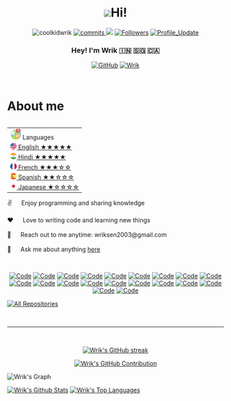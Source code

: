 <h1 align="center"> <img src="https://emojis.slackmojis.com/emojis/images/1531849430/4246/blob-sunglasses.gif?1531849430" width="36"/>Hi!</h1>

<!-- Github info -->
<p align="center"> 
    <img src="https://komarev.com/ghpvc/?username=coolkidwrik" alt="coolkidwrik"/>       
    <!--<a href="https://github.com/coolkidwrik?tab=repositories" target="_blank"><img src="https://badges.pufler.dev/repos/coolkidwrik" alt="Repos"/></a>--> 
    <!--<img src="https://badges.pufler.dev/years/coolkidwrik" alt="Active_Years"/>--> 
    <a href="https://github.com/coolkidwrik/coolkidwrik" target="_blank"><img src="https://badges.pufler.dev/commits/monthly/coolkidwrik" alt="commits"/>
    <a href="https://github.com/coolkidwrik/coolkidwrik/pulse" alt="Activity"><img src="https://img.shields.io/github/commit-activity/m/coolkidwrik/coolkidwrik" /></a>
    <a href="https://github.com/coolkidwrik?tab=followers"><img alt="Followers" src="https://img.shields.io/github/followers/coolkidwrik?color=4C1&logo=github"></a>
    <a href="https://github.com/coolkidwrik/coolkidwrik" target="_blank"><img alt="Profile_Update" src="https://img.shields.io/github/last-commit/coolkidwrik/coolkidwrik?label=Profile%20update&style=fflat-square"></a>
</p> 

<!-- Intro  -->
<h3 align="center">
        <b><a target="_blank">Hey! I'm Wrik 🇮🇳 🇸🇬 🇨🇦 </a></b>
</h3>

<!-- Socials  -->
<p align="center">
 <a href="https://github.com/coolkidwrik" target="_blank">
   <img alt="GitHub" src="https://img.shields.io/badge/-@coolkidwrik-181717?style=flat-square&logo=GitHub&logoColor=white"></a>
 <a href="https://www.linkedin.com/in/wrik-sen-2b7b30212/" target="_blank">
  <img src="https://img.shields.io/badge/LinkedIn-0077B5?style=for-the-badge&logo=linkedin&logoColor=white" alt="Wrik"/>
 </a>
</p>
<br />

<!-- About Section -->
 # About me
 
<p>
  <!-- put spoken languages here, align right -->
  <!--https://www.flaticon.com/packs/countrys-flags-->
    <table align="right">
    <tr><td><img src="https://github.com/coolkidwrik/coolkidwrik/blob/main/flags/languages.png" width="25"> Languages</a></td></tr>
    <tr><td><a href="README.md"><img src="https://github.com/coolkidwrik/coolkidwrik/blob/main/flags/united-states.png" height="15"> English ★★★★★</a></td></tr>
    <tr><td><a href="README_pt.md"><img src="https://github.com/coolkidwrik/coolkidwrik/blob/main/flags/india.png" height="15"> Hindi ★★★★★</a></td></tr>
    <tr><td><a href="README_pt.md"><img src="https://github.com/coolkidwrik/coolkidwrik/blob/main/flags/france.png" height="15"> French ★★★☆☆</a></td></tr>
    <tr><td><a href="README_pt.md"><img src="https://github.com/coolkidwrik/coolkidwrik/blob/main/flags/spain.png" height="15"> Spanish ★★☆☆☆</a></td></tr>
    <tr><td><a href="README_pt.md"><img src="https://github.com/coolkidwrik/coolkidwrik/blob/main/flags/japan.png" height="15"> Japanese ★☆☆☆☆</a></td></tr>
</table>
 ✌️ &emsp; Enjoy programming and sharing knowledge <br/><br/>
 ❤️ &emsp; Love to writing code and learning new things <br/><br/>
 📧 &emsp; Reach out to me anytime: wriksen2003@gmail.com <br/><br/>
 💬 &emsp; Ask me about anything <a href = "https://github.com/coolkidwrik/coolkidwrik/issues">here</a>

</p>

<br />

<!-- Tech Stack -->
<p align="center">
<!--     <a href="https://github.com/coolkidwrik?tab=repositories" target="_blank"><img alt="Code" src="https://img.shields.io/badge/-code-000000?style=flat-square&logo=Plex&logoColor=white"></a>
    <a href="https://github.com/coolkidwrik?tab=repositories&language=python" target="_blank"><img alt="Python" src="https://img.shields.io/badge/Python-FFD43B?style=flat-square&logo=python&logoColor=darkgreen"></a>
    <a href="https://github.com/coolkidwrik?tab=repositories&language=Jupyter Notebook" target="_blank"><img alt="Jupyter" src="https://img.shields.io/badge/Jupyter-F37626.svg?&style=flat-square&logo=Jupyter&logoColor=white"></a>
    <a href="https://github.com/coolkidwrik?tab=repositories&language=r" target="_blank"><img alt="R" src="https://img.shields.io/badge/-R-276DC3?style=flat-square&logo=R&logoColor=white"></a>
    <a href="https://github.com/coolkidwrik?tab=repositories&language=c%2B%2B" target="_blank"><img alt="C++" src="https://img.shields.io/badge/-C%2B%2B-00599C?style=flat-square&logo=C%2B%2B&logoColor=white"></a> -->
    <a href="https://github.com/coolkidwrik?tab=repositories&language=python" target="_blank"><img alt="Code" src="https://img.shields.io/badge/python-3670A0?style=for-the-badge&logo=python&logoColor=ffdd54"></a>
    <a href="https://github.com/coolkidwrik?tab=repositories&language=java" target="_blank"><img alt="Code" src="https://img.shields.io/badge/java-%23ED8B00.svg?style=for-the-badge&logo=openjdk&logoColor=white"></a>
    <a href="https://github.com/coolkidwrik?tab=repositories&language=javascript" target="_blank"><img alt="Code" src="https://img.shields.io/badge/javascript-%23323330.svg?style=for-the-badge&logo=javascript&logoColor=%23F7DF1E"></a>
    <a href="https://github.com/coolkidwrik?tab=repositories&language=typescript" target="_blank"><img alt="Code" src="https://img.shields.io/badge/typescript-%23007ACC.svg?style=for-the-badge&logo=typescript&logoColor=white"></a>
    <a href="https://github.com/coolkidwrik?tab=repositories&language=c" target="_blank"><img alt="Code" src="https://img.shields.io/badge/c-%2300599C.svg?style=for-the-badge&logo=c&logoColor=white"></a>
    <a href="https://github.com/coolkidwrik?tab=repositories&language=c%2B%2B" target="_blank"><img alt="Code" src="https://img.shields.io/badge/c++-%2300599C.svg?style=for-the-badge&logo=c%2B%2B&logoColor=white"></a>
    <a href="https://github.com/coolkidwrik?tab=repositories&language=php" target="_blank"><img alt="Code" src="https://img.shields.io/badge/php-%23777BB4.svg?style=for-the-badge&logo=php&logoColor=white"></a>
    <a href="https://github.com/coolkidwrik?tab=repositories&language=swift" target="_blank"><img alt="Code" src="https://img.shields.io/badge/swift-F54A2A?style=for-the-badge&logo=swift&logoColor=white"></a>
    <a href="https://github.com/coolkidwrik?tab=repositories&language=shell" target="_blank"><img alt="Code" src="https://img.shields.io/badge/shell_script-%23121011.svg?style=for-the-badge&logo=gnu-bash&logoColor=white"></a>
    <a href="https://github.com/coolkidwrik?tab=repositories&language=Jupyter Notebook" target="_blank"><img alt="Code" src="https://img.shields.io/badge/jupyter-%23FA0F00.svg?style=for-the-badge&logo=jupyter&logoColor=white"></a>
    <a href="https://github.com/coolkidwrik?tab=repositories&language=r" target="_blank"><img alt="Code" src="https://img.shields.io/badge/r-%23276DC3.svg?style=for-the-badge&logo=r&logoColor=white"></a>
    <a href="https://github.com/coolkidwrik?tab=repositories&language=html" target="_blank"><img alt="Code" src="https://img.shields.io/badge/html5-%23E34F26.svg?style=for-the-badge&logo=html5&logoColor=white"></a>
    <a href="https://github.com/coolkidwrik?tab=repositories&language=css" target="_blank"><img alt="Code" src="https://img.shields.io/badge/css3-%231572B6.svg?style=for-the-badge&logo=css3&logoColor=white"></a>
    <a href="https://github.com/coolkidwrik?tab=repositories&language=latex" target="_blank"><img alt="Code" src="https://img.shields.io/badge/latex-%23008080.svg?style=for-the-badge&logo=latex&logoColor=white"></a>
    <a href="https://github.com/coolkidwrik?tab=repositories" target="_blank"><img alt="Code" src="https://img.shields.io/badge/markdown-%23000000.svg?style=for-the-badge&logo=markdown&logoColor=white"></a>
    <a href="https://github.com/coolkidwrik?tab=repositories" target="_blank"><img alt="Code" src="https://img.shields.io/badge/git-%23F05033.svg?style=for-the-badge&logo=git&logoColor=white"></a>
    <a href="https://github.com/coolkidwrik?tab=repositories" target="_blank"><img alt="Code" src="https://img.shields.io/badge/Visual%20Studio%20Code-0078d7.svg?style=for-the-badge&logo=visual-studio-code&logoColor=white"></a>
    <a href="https://github.com/coolkidwrik?tab=repositories" target="_blank"><img alt="Code" src="https://img.shields.io/badge/Visual%20Studio-5C2D91.svg?style=for-the-badge&logo=visual-studio&logoColor=white"></a>
    <a href="https://github.com/coolkidwrik?tab=repositories" target="_blank"><img alt="Code" src="https://img.shields.io/badge/Xcode-007ACC?style=for-the-badge&logo=Xcode&logoColor=white"></a>
    <a href="https://github.com/coolkidwrik?tab=repositories" target="_blank"><img alt="Code" src="https://img.shields.io/badge/android%20studio-346ac1?style=for-the-badge&logo=android%20studio&logoColor=white"></a>
    
</p>




<!-- Github Stats -->
<p align="left">
  <a href="https://github.com/coolkidwrik?tab=repositories" target="_blank"><img alt="All Repositories" title="All Repositories" src="https://img.shields.io/badge/-All%20Repos-2962FF?style=for-the-badge&logo=koding&logoColor=white"/></a>
</p>

<br/>
<hr/>
<br/>

<p align="center">
  <a href="https://github.com/coolkidwrik">
    <img src="https://github-readme-streak-stats.herokuapp.com/?user=coolkidwrik&theme=radical&border=7F3FBF&background=0D1117" alt="Wrik's GitHub streak"/>
  </a>
</p>

<p align="center">
  <a href="https://github.com/coolkidwrik">
    <img src="https://github-profile-summary-cards.vercel.app/api/cards/profile-details?username=coolkidwrik&theme=radical" alt="Wrik's GitHub Contribution"/>
  </a>
</p>


<!-- Activity Graph-->
![Wrik's Graph](https://github-readme-activity-graph.vercel.app/graph?username=coolkidwrik&custom_title=Wrik's%20GitHub%20Activity%20Graph&bg_color=0D1117&color=7F3FBF&line=7F3FBF&point=7F3FBF&area_color=FFFFFF&title_color=FFFFFF&area=true)


<a> 
    <a href="https://github.com/coolkidwrik"><img alt="Wrik's Github Stats" src="https://denvercoder1-github-readme-stats.vercel.app/api?username=coolkidwrik&show_icons=true&count_private=true&theme=react&border_color=7F3FBF&bg_color=0D1117&title_color=F85D7F&icon_color=F8D866" height="192px" width="49.5%"/></a>
  <a href="https://github.com/coolkidwrik"><img alt="Wrik's Top Languages" src="https://denvercoder1-github-readme-stats.vercel.app/api/top-langs/?username=coolkidwrik&langs_count=8&hide=jupyter%20notebook,html&layout=compact&theme=react&border_color=7F3FBF&bg_color=0D1117&title_color=F85D7F&icon_color=F8D866" height="192px" width="49.5%"/></a>
  <br/>
</a>
